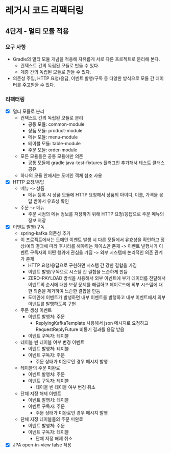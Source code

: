 # 레거시 코드 리팩터링

## 4단계 - 멀티 모듈 적용

### 요구 사항
- Gradle의 멀티 모듈 개념을 적용해 자유롭게 서로 다른 프로젝트로 분리해 본다.
  - 컨텍스트 간의 독립된 모듈로 만들 수 있다.
  - 계층 간의 독립된 모듈로 만들 수 있다.
- 의존성 주입, HTTP 요청/응답, 이벤트 발행/구독 등 다양한 방식으로 모듈 간 데이터를 주고받을 수 있다.

### 리팩터링
- [x] 멀티 모듈로 분리
  - 컨텍스트 간의 독립된 모듈로 분리
    - 공통 모듈: common-module
    - 상품 모듈: product-module
    - 메뉴 모듈: menu-module
    - 테이블 모듈: table-module
    - 주문 모듈: order-module
  - 모든 모듈들은 공통 모듈에만 의존
    - 공통 모듈에 gradle java-test-fixtures 플러그인 추가해서 테스트 클래스 공유
  - 하나의 모듈 안에서는 도메인 객체 참조 사용
- [x] HTTP 요청/응답
  - 메뉴 -> 상품
    - 메뉴 등록 시 상품 모듈에 HTTP 요청해서 상품의 아이디, 이름, 가격을 응답 받아서 유효성 확인
  - 주문 -> 메뉴
    - 주문 시점의 메뉴 정보를 저장하기 위해 HTTP 요청/응답으로 주문 메뉴의 정보 저장
- [x] 이벤트 발행/구독
  - spring-kafka 의존성 추가
  - 이 프로젝트에서는 도메인 이벤트 발생 시 다른 모듈에서 유효성을 확인하고 정상/예외 결과에 따라 후처리를 해야하는 케이스만 존재 -> 이벤트 발행처가 이벤트 구독자의 어떤 행위에 관심을 가짐 -> 외부 시스템에 논리적인 의존 관계가 존재
    - HTTP 요청/응답으로 구현하면 시스템 간 강한 결합을 가짐
    - 이벤트 발행/구독으로 시스템 간 결합을 느슨하게 만듬
    - ZERO-PAYLOAD 방식을 사용해서 외부 이벤트에 부가 데이터를 전달해서 이벤트의 순서에 대한 보장 문제를 해결하고 페이로드에 외부 시스템에 대한 의존을 제거하여 느슨한 결합을 만듬
    - 도메인에 이벤트가 발생하면 내부 이벤트를 발행하고 내부 이벤트에서 외부 이벤트를 발행하도록 구현
  - 주문 생성 이벤트
    - 이벤트 발행처: 주문
      - ReplyingKafkaTemplate 사용해서 json 메시지로 요청하고 RequestReplyFuture 비동기 결과를 응답 받음
    - 이벤트 구독자: 테이블
  - 테이블 빈 테이블 여부 변경 이벤트
    - 이벤트 발행처: 테이블
    - 이벤트 구독자: 주문
      - 주문 상태가 미완료인 경우 메시지 발행
  - 테이블의 주문 미완료
    - 이벤트 발행처: 주문
    - 이벤트 구독자: 테이블
      - 테이블 빈 테이블 여부 변경 취소
  - 단체 지정 해제 이벤트
    - 이벤트 발행처: 테이블
    - 이벤트 구독자: 주문
      - 주문 상태가 미완료인 경우 메시지 발행
  - 단체 지정 테이블들의 주문 미완료
    - 이벤트 발행처: 주문
    - 이벤트 구독자: 테이블
      - 단체 지정 해제 취소
- [x] JPA open-in-view false 적용
